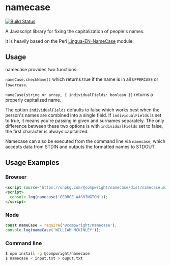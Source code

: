 # namecase

[![Build Status](https://travis-ci.org/compwright/namecase.png)](https://travis-ci.org/compwright/namecase)

A Javascript library for fixing the capitalization of people's names.

It is heavily based on the Perl
[Lingua-EN-NameCase](http://cpansearch.perl.org/src/SUMMER/Lingua-EN-NameCase-1.15/) module.

## Usage

namecase provides two functions:

`nameCase.checkName()` which returns true if the name is in all `UPPERCASE` or `lowercase`.

`nameCase(string or array, { individualFields: boolean })` returns a properly capitalized name.

The option ```individualFields``` defaults to false which works best when the person's names
are combined into a single field. If ```individualFields``` is set to true, it means you're
passing in given and surnames separately. The only difference between these two options is
with ```individualFields``` set to false, the first character is always capitalized.

Namecase can also be executed from the command line via ```namecase```, which accepts data
from STDIN and outputs the formatted names to STDOUT.

## Usage Examples

### Browser

```html
<script source="https://unpkg.com/@compwright/namecase/dist/namecase.min.js"></script>
<script>
  console.log(namecase('GEORGE WASHINGTON'));
</script>
```

### Node

```javascript
const nameCase = require('@compwright/namecase');
console.log(nameCase('WILLIAM MCKINLEY'));
```

### Command line

```bash
$ npm install -g @compwright/namecase
$ namecase < input.txt > ouput.txt
```
